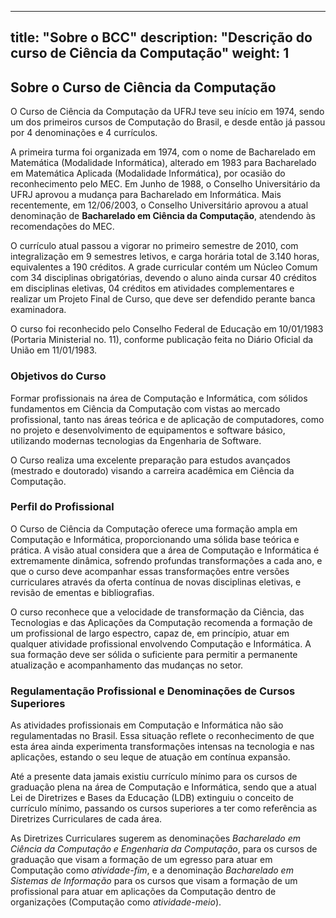 
---
title: "Sobre o BCC"
description: "Descrição do curso de Ciência da Computação"
weight: 1
---

## Sobre o Curso de Ciência da Computação

O Curso de Ciência da Computação da UFRJ teve seu início em 1974, sendo um dos primeiros cursos de Computação do Brasil, e desde então já passou por 4 denominações e 4 currículos.

A primeira turma foi organizada em 1974, com o nome de Bacharelado em Matemática (Modalidade Informática), alterado em 1983 para Bacharelado em Matemática Aplicada (Modalidade Informática), por ocasião do reconhecimento pelo MEC. Em Junho de 1988, o Conselho Universitário da UFRJ aprovou a mudança para Bacharelado em Informática. Mais recentemente, em 12/06/2003, o Conselho Universitário aprovou a atual denominação de  **Bacharelado em Ciência da Computação**, atendendo às recomendações do MEC.

O currículo atual passou a vigorar no primeiro semestre de 2010, com integralização em 9 semestres letivos, e carga horária total de 3.140 horas, equivalentes a 190 créditos. A grade curricular contém um Núcleo Comum com 34 disciplinas obrigatórias, devendo o aluno ainda cursar 40 créditos em disciplinas eletivas, 04 créditos em atividades complementares e realizar um Projeto Final de Curso, que deve ser defendido perante banca examinadora.

O curso foi reconhecido pelo Conselho Federal de Educação em 10/01/1983 (Portaria Ministerial no. 11), conforme publicação feita no Diário Oficial da União em 11/01/1983.

### Objetivos do Curso

Formar profissionais na área de Computação e Informática, com sólidos fundamentos em Ciência da Computação com vistas ao mercado profissional, tanto nas áreas teórica e de aplicação de computadores, como no projeto e desenvolvimento de equipamentos e software básico, utilizando modernas tecnologias da Engenharia de Software.

O Curso realiza uma excelente preparação para estudos avançados (mestrado e doutorado) visando a carreira acadêmica em Ciência da Computação.

### Perfil do Profissional

O Curso de Ciência da Computação oferece uma formação ampla em Computação e Informática, proporcionando uma sólida base teórica e prática. A visão atual considera que a área de Computação e Informática é extremamente dinâmica, sofrendo profundas transformações a cada ano, e que o curso deve acompanhar essas transformações entre versões curriculares através da oferta contínua de novas disciplinas eletivas, e revisão de ementas e bibliografias.

O curso reconhece que a velocidade de transformação da Ciência, das Tecnologias e das Aplicações da Computação recomenda a formação de um profissional de largo espectro, capaz de, em princípio, atuar em qualquer atividade profissional envolvendo Computação e Informática. A sua formação deve ser sólida o suficiente para permitir a permanente atualização e acompanhamento das mudanças no setor.

### Regulamentação Profissional e Denominações de Cursos Superiores

As atividades profissionais em Computação e Informática não são regulamentadas no Brasil. Essa situação reflete o reconhecimento de que esta área ainda experimenta transformações intensas na tecnologia e nas aplicações, estando o seu leque de atuação em contínua expansão.

Até a presente data jamais existiu currículo mínimo para os cursos de graduação plena na área de Computação e Informática, sendo que a atual Lei de Diretrizes e Bases da Educação (LDB) extinguiu o conceito de currículo mínimo, passando os cursos superiores a ter como referência as Diretrizes Curriculares de cada área.

As Diretrizes Curriculares sugerem as denominações  _Bacharelado em Ciência da Computação e Engenharia da Computação_, para os cursos de graduação que visam a formação de um egresso para atuar em Computação como  _atividade-fim_, e a denominação  _Bacharelado em Sistemas de Informação_  para os cursos que visam a formação de um profissional para atuar em aplicações da Computação dentro de organizações (Computação como  _atividade-meio_).